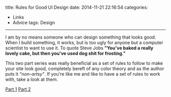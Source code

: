 title: Rules for Good UI Design
date: 2014-11-21 22:16:54
categories: 
- Links 
- Advice
tags: Design
---

I am by no means someone who can design something that looks good. When I build something, it works, but is too ugly for anyone but a computer scientist to want to use it. To quote Steve Jobs **"You've baked a really lovely cake, but then you've used dog shit for frosting."**

This two part series was really beneficial as a set of rules to follow to make your site look good, completely bereft of any color theory and as the author puts it *"non-artsy"*. If you're like me and like to have a set of rules to work with, take a look at them.

[Part 1](https://medium.com/@erikdkennedy/7-rules-for-creating-gorgeous-ui-part-1-559d4e805cda) [Part 2](https://medium.com/@erikdkennedy/7-rules-for-creating-gorgeous-ui-part-2-430de537ba96)
